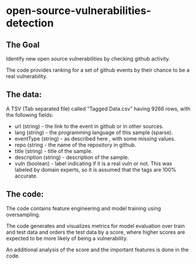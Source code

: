 # open-source-vulnerabilities-detection

## The Goal
Identify new open source vulnerabilities by checking github activity.

The code provides ranking for a set of github events by their chance to be a real vulnerability.

## The data:
A TSV (Tab separated file) called “Tagged Data.csv” having 9266 rows, with the following fields:
- url (string) - the link to the event in github or in other sources.
- lang (string) - the programming language of this sample (sparse).
- eventType (string) - as described here , with some missing values.
- repo (string - the name of the repository in github.
- title (string) - title of the sample.
- description (string) - description of the sample.
- vuln (boolean) - label indicating if it is a real vuln or not. This was labeled by domain experts, so it is assumed that the tags are 100% accurate.

## The code:
The code contains feature engineering and model training using oversampling.

The code generates and visualizes metrics for model evaluation over train and test data and orders the test data by a score, where higher scores are expected to be more likely of being a vulnerability.

An additional analysis of the score and the important features is done in the code.

